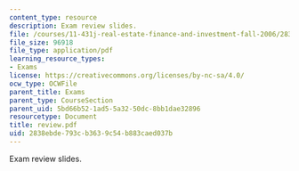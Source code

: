 ```yaml
---
content_type: resource
description: Exam review slides.
file: /courses/11-431j-real-estate-finance-and-investment-fall-2006/2838ebde793cb3639c54b883caed037b_review.pdf
file_size: 96918
file_type: application/pdf
learning_resource_types:
- Exams
license: https://creativecommons.org/licenses/by-nc-sa/4.0/
ocw_type: OCWFile
parent_title: Exams
parent_type: CourseSection
parent_uid: 5bd66b52-1ad5-5a32-50dc-8bb1dae32896
resourcetype: Document
title: review.pdf
uid: 2838ebde-793c-b363-9c54-b883caed037b
---
```

Exam review slides.